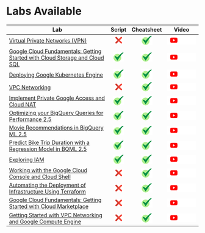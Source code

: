 # Labs Available

[cross]: /assets/cross.jpg
[tick]: /assets/tick.jpg

| Lab | Script | Cheatsheet | Video |
| --- | :----: | :--------: | :---: |
| [Virtual Private Networks (VPN)](https://www.cloudskillsboost.google/focuses/19101?parent=catalog) | [![cross][cross]]() | [![tick][tick]](Cheatsheets/19101/CHEATSHEET.md) | <a href=""> <picture> <source media="(prefers-color-scheme: dark)" srcset="../../assets/yt-dark.png"> <source media="(prefers-color-scheme: light)" srcset="../../assets/yt-light.png"> <img alt="YouTube logo" src="../../assets/yt-dark.png"></picture> </a> |
| [Google Cloud Fundamentals: Getting Started with Cloud Storage and Cloud SQL](https://www.cloudskillsboost.google/focuses/19064?parent=catalog) | [![tick][tick]](Scripts/19064) | [![tick][tick]](Cheatsheets/19064/CHEATSHEET.md) | <a href=""> <picture> <source media="(prefers-color-scheme: dark)" srcset="../../assets/yt-dark.png"> <source media="(prefers-color-scheme: light)" srcset="../../assets/yt-light.png"> <img alt="YouTube logo" src="../../assets/yt-dark.png"></picture> </a> |
| [Deploying Google Kubernetes Engine](https://www.cloudskillsboost.google/focuses/19109?parent=catalog) | [![tick][tick]](Scripts/19109) | [![tick][tick]](Cheatsheets/19109/CHEATSHEET.md) | <a href=""> <picture> <source media="(prefers-color-scheme: dark)" srcset="../../assets/yt-dark.png"> <source media="(prefers-color-scheme: light)" srcset="../../assets/yt-light.png"> <img alt="YouTube logo" src="../../assets/yt-dark.png"></picture> </a> |
| [VPC Networking](https://www.cloudskillsboost.google/focuses/19093?parent=catalog) | [![cross][cross]]() | [![tick][tick]](Cheatsheets/19093/CHEATSHEET.md) | <a href=""> <picture> <source media="(prefers-color-scheme: dark)" srcset="../../assets/yt-dark.png"> <source media="(prefers-color-scheme: light)" srcset="../../assets/yt-light.png"> <img alt="YouTube logo" src="../../assets/yt-dark.png"></picture> </a> |
| [Implement Private Google Access and Cloud NAT](https://www.cloudskillsboost.google/focuses/45795?parent=catalog) | [![tick][tick]](Scripts/45795) | [![tick][tick]](Cheatsheets/45795/CHEATSHEET.md) | <a href=""> <picture> <source media="(prefers-color-scheme: dark)" srcset="../../assets/yt-dark.png"> <source media="(prefers-color-scheme: light)" srcset="../../assets/yt-light.png"> <img alt="YouTube logo" src="../../assets/yt-dark.png"></picture> </a> |
| [Optimizing your BigQuery Queries for Performance 2.5](https://www.cloudskillsboost.google/focuses/28348?parent=catalog) | [![tick][tick]](Scripts/28348) | [![tick][tick]](Cheatsheets/28348/CHEATSHEET.md) | <a href=""> <picture> <source media="(prefers-color-scheme: dark)" srcset="../../assets/yt-dark.png"> <source media="(prefers-color-scheme: light)" srcset="../../assets/yt-light.png"> <img alt="YouTube logo" src="../../assets/yt-dark.png"></picture> </a> |
| [Movie Recommendations in BigQuery ML 2.5](https://www.cloudskillsboost.google/focuses/28352?parent=catalog) | [![tick][tick]](Scripts/28352) | [![tick][tick]](Cheatsheets/28352/CHEATSHEET.md) | <a href=""> <picture> <source media="(prefers-color-scheme: dark)" srcset="../../assets/yt-dark.png"> <source media="(prefers-color-scheme: light)" srcset="../../assets/yt-light.png"> <img alt="YouTube logo" src="../../assets/yt-dark.png"></picture> </a> |
| [Predict Bike Trip Duration with a Regression Model in BQML 2.5](https://www.cloudskillsboost.google/focuses/28351?parent=catalog) | [![tick][tick]](Scripts/28351) | [![tick][tick]](Cheatsheets/28351/CHEATSHEET.md) | <a href=""> <picture> <source media="(prefers-color-scheme: dark)" srcset="../../assets/yt-dark.png"> <source media="(prefers-color-scheme: light)" srcset="../../assets/yt-light.png"> <img alt="YouTube logo" src="../../assets/yt-dark.png"></picture> </a> |
| [Exploring IAM](https://www.cloudskillsboost.google/focuses/19082?parent=catalog) | [![tick][tick]](Scripts/19082) | [![tick][tick]](Cheatsheets/19082/CHEATSHEET.md) | <a href=""> <picture> <source media="(prefers-color-scheme: dark)" srcset="../../assets/yt-dark.png"> <source media="(prefers-color-scheme: light)" srcset="../../assets/yt-light.png"> <img alt="YouTube logo" src="../../assets/yt-dark.png"></picture> </a> |
| [Working with the Google Cloud Console and Cloud Shell](https://cloudskillsboost.google/focuses/19094?parent=catalog) | [![cross][cross]]() | [![tick][tick]](Cheatsheets/19094/CHEATSHEET.md) | <a href=""> <picture> <source media="(prefers-color-scheme: dark)" srcset="../../assets/yt-dark.png"> <source media="(prefers-color-scheme: light)" srcset="../../assets/yt-light.png"> <img alt="YouTube logo" src="../../assets/yt-dark.png"></picture> </a> |
| [Automating the Deployment of Infrastructure Using Terraform](https://www.cloudskillsboost.google/focuses/19098?parent=catalog) | [![cross][cross]]() | [![tick][tick]](Cheatsheets/19098/CHEATSHEET.md) | <a href=""> <picture> <source media="(prefers-color-scheme: dark)" srcset="../../assets/yt-dark.png"> <source media="(prefers-color-scheme: light)" srcset="../../assets/yt-light.png"> <img alt="YouTube logo" src="../../assets/yt-dark.png"></picture> </a> |
| [Google Cloud Fundamentals: Getting Started with Cloud Marketplace](https://www.cloudskillsboost.google/focuses/19063?parent=catalog) | [![cross][cross]]() | [![tick][tick]](Cheatsheets/19063/CHEATSHEET.md) | <a href=""> <picture> <source media="(prefers-color-scheme: dark)" srcset="../../assets/yt-dark.png"> <source media="(prefers-color-scheme: light)" srcset="../../assets/yt-light.png"> <img alt="YouTube logo" src="../../assets/yt-dark.png"></picture> </a> |
| [Getting Started with VPC Networking and Google Compute Engine](https://www.cloudskillsboost.google/focuses/41750?parent=catalog) | [![cross][cross]]() | [![tick][tick]](Cheatsheets/41750/CHEATSHEET.md) | <a href=""> <picture> <source media="(prefers-color-scheme: dark)" srcset="../../assets/yt-dark.png"> <source media="(prefers-color-scheme: light)" srcset="../../assets/yt-light.png"> <img alt="YouTube logo" src="../../assets/yt-dark.png"></picture> </a> |
